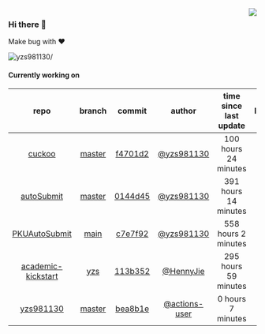 <img align="right" src="https://github-readme-stats.vercel.app/api?username=yzs981130&show_icons=true&hide_title=true" />

### Hi there 👋


Make bug with ❤️

<p align="left"> <img src=https://komarev.com/ghpvc/?username=yzs981130 alt=yzs981130/> </p>


<!--
**yzs981130/yzs981130** is a ✨ _special_ ✨ repository because its `README.md` (this file) appears on your GitHub profile.

Here are some ideas to get you started:

- 🔭 I’m currently working on ...
- 🌱 I’m currently learning ...
- 👯 I’m looking to collaborate on ...
- 🤔 I’m looking for help with ...
- 💬 Ask me about ...
- 📫 How to reach me: ...
- 😄 Pronouns: ...
- ⚡ Fun fact: ...
-->

#### Currently working on


| repo | branch | commit | author | time since last update | language |
|:---:|:---:|:---:|:---:|:---:|:---:|
| [cuckoo](https://github.com/yzs981130/cuckoo) | [master](https://github.com/yzs981130/cuckoo/tree/master) |[f4701d2](https://github.com/yzs981130/cuckoo/commit/f4701d2480381340ac54c42ce7c7f3725bb1175a) | [@yzs981130](https://github.com/yzs981130) |100 hours 24 minutes | ![](https://img.shields.io/badge/language-Go-default.svg?style=flat-square)|
| [autoSubmit](https://github.com/yzs981130/autoSubmit) | [master](https://github.com/yzs981130/autoSubmit/tree/master) |[0144d45](https://github.com/yzs981130/autoSubmit/commit/0144d4597dc1eaaddeb8eb9b6bea7b4f749b1aed) | [@yzs981130](https://github.com/yzs981130) |391 hours 14 minutes | ![](https://img.shields.io/badge/language-Go-default.svg?style=flat-square)|
| [PKUAutoSubmit](https://github.com/yzs981130/PKUAutoSubmit) | [main](https://github.com/yzs981130/PKUAutoSubmit/tree/main) |[c7e7f92](https://github.com/yzs981130/PKUAutoSubmit/commit/c7e7f92aa8ec4bab7e77ed237f4d9c24da883aff) | [@yzs981130](https://github.com/yzs981130) |558 hours 2 minutes | ![](https://img.shields.io/badge/language-Python-default.svg?style=flat-square)|
| [academic-kickstart](https://github.com/HennyJie/academic-kickstart) | [yzs](https://github.com/HennyJie/academic-kickstart/tree/yzs) |[113b352](https://github.com/HennyJie/academic-kickstart/commit/113b35289fd28eb45dbc375eb19aa734da773137) | [@HennyJie](https://github.com/HennyJie) |295 hours 59 minutes | ![](https://img.shields.io/badge/language-Shell-default.svg?style=flat-square)|
| [yzs981130](https://github.com/yzs981130/yzs981130) | [master](https://github.com/yzs981130/yzs981130/tree/master) |[bea8b1e](https://github.com/yzs981130/yzs981130/commit/bea8b1e1d9fa99f3ebf8346b11db3dbc71b54c73) | [@actions-user](https://github.com/actions-user) |0 hours 7 minutes | ![](https://img.shields.io/badge/language-Go-default.svg?style=flat-square)|
